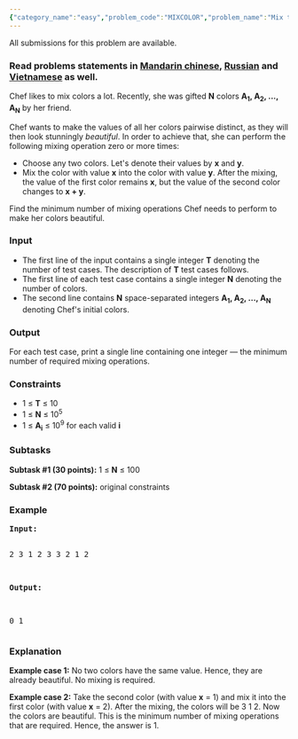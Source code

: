 ```yaml
---
{"category_name":"easy","problem_code":"MIXCOLOR","problem_name":"Mix the Colors","languages_supported":{"0":"C","1":"CPP14","2":"JAVA","3":"PYTH","4":"PYTH 3.5","5":"PYPY","6":"CS2","7":"PAS fpc","8":"PAS gpc","9":"RUBY","10":"PHP","11":"GO","12":"NODEJS","13":"HASK","14":"rust","15":"SCALA","16":"swift","17":"D","18":"PERL","19":"FORT","20":"WSPC","21":"ADA","22":"CAML","23":"ICK","24":"BF","25":"ASM","26":"CLPS","27":"PRLG","28":"ICON","29":"SCM qobi","30":"PIKE","31":"ST","32":"NICE","33":"LUA","34":"BASH","35":"NEM","36":"LISP sbcl","37":"LISP clisp","38":"SCM guile","39":"JS","40":"ERL","41":"TCL","42":"kotlin","43":"PERL6","44":"TEXT","45":"SCM chicken","46":"CLOJ","47":"COB","48":"FS"},"max_timelimit":2,"source_sizelimit":50000,"problem_author":"shivangi_gupta","problem_tester":null,"date_added":"26-02-2018","tags":{"0":"ad","1":"easy","2":"greedy","3":"march18","4":"shivangi_gupta","5":"sorting"},"editorial_url":"https://discuss.codechef.com/problems/MIXCOLOR","time":{"view_start_date":1520847000,"submit_start_date":1520847000,"visible_start_date":1520847000,"end_date":1735669800},"is_direct_submittable":false,"layout":"problem"}
---
```

<span class="solution-visible-txt">All submissions for this problem are available.</span><h3>Read problems statements in <a target="_blank" 
href="http://www.codechef.com/download/translated/MARCH18/mandarin/MIXCOLOR.pdf">Mandarin chinese</a>, <a target="_blank" 
href="http://www.codechef.com/download/translated/MARCH18/russian/MIXCOLOR.pdf">Russian</a> and <a target="_blank" 
href="http://www.codechef.com/download/translated/MARCH18/vietnamese/MIXCOLOR.pdf">Vietnamese</a> as well.</h3>

<p>Chef likes to mix colors a lot. Recently, she was gifted <b>N</b> colors <b>A<sub>1</sub>, A<sub>2</sub>, ..., A<sub>N</sub></b> by her friend.</p>

<p>Chef wants to make the values of all her colors pairwise distinct, as they will then look stunningly <i>beautiful</i>. In order to achieve that, she can perform the following mixing operation zero or more times:
<ul>
<li>Choose any two colors. Let's denote their values by <b>x</b> and <b>y</b>.</li>
<li>Mix the color with value <b>x</b> into the color with value <b>y</b>. After the mixing, the value of the first color remains <b>x</b>, but the value of the second color changes to <b>x + y</b>.</li>
</ul>
</p>

<p>Find the minimum number of mixing operations Chef needs to perform to make her colors beautiful.</p>

<h3>Input</h3>
<ul>
<li>The first line of the input contains a single integer <b>T</b> denoting the number of test cases. The description of <b>T</b> test cases follows.</li>
<li>The first line of each test case contains a single integer <b>N</b> denoting the number of colors.</li>
<li>The second line contains <b>N</b> space-separated integers <b>A<sub>1</sub>, A<sub>2</sub>, ..., A<sub>N</sub></b> denoting Chef's initial colors.</li>
</ul>

<h3>Output</h3>
<p>For each test case, print a single line containing one integer — the minimum number of required mixing operations.</p>

<h3>Constraints</h3>
<ul>
<li>1 ≤ <b>T</b> ≤ 10</li>
<li>1 ≤ <b>N</b> ≤ 10<sup>5</sup></li>
<li>1 ≤ <b>A<sub>i</sub></b> ≤ 10<sup>9</sup> for each valid <b>i</b></li>
</ul>

<h3>Subtasks</h3>
<p><b>Subtask #1 (30 points):</b> 1 ≤ <b>N</b> ≤ 100</p>

<p><b>Subtask #2 (70 points):</b> original constraints</p>

<h3>Example</h3>
<pre><b>Input:</b>

2
3
1 2 3
3
2 1 2

<b>Output:</b>

0
1
</pre>

<h3>Explanation</h3>
<p><b>Example case 1:</b> No two colors have the same value. Hence, they are already beautiful. No mixing is required.</p>

<p><b>Example case 2:</b> Take the second color (with value <b>x</b> = 1) and mix it into the first color (with value <b>x</b> = 2). After the mixing, the colors will be 3 1 2. Now the colors are beautiful. This is the minimum number of mixing operations that are required. Hence, the answer is 1.</p>
